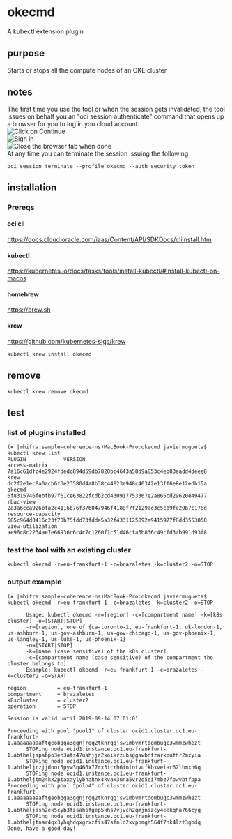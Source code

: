 # okecmd
A kubectl extension plugin

## purpose
Starts or stops all the compute nodes of an OKE cluster
## notes
The first time you use the tool or when the session gets invalidated, the tool issues on behalf you an "oci session authenticate" command that opens up a browser for you to log in you cloud account.<br>
![Click on Continue](https://github.com/javiermugueta/okecmd/blob/master/a.jpg)
<br>
![Sign in](https://github.com/javiermugueta/okecmd/blob/master/c.jpg)
<br>
![Close the browser tab when done](https://github.com/javiermugueta/okecmd/blob/master/b.jpg)
<br>
At any time you can terminate the session issuing the following
```
oci session terminate --profile okecmd --auth security_token
```
## installation 
### Prereqs
#### oci cli
https://docs.cloud.oracle.com/iaas/Content/API/SDKDocs/cliinstall.htm
#### kubectl
https://kubernetes.io/docs/tasks/tools/install-kubectl/#install-kubectl-on-macos
#### homebrew
https://brew.sh
#### krew
https://github.com/kubernetes-sigs/krew <br>

```
kubectl krew install okecmd
```
## remove
```
kubectl krew remove okecmd
```

## test
### list of plugins installed
```
(⎈ |mhifra:sample-coherence-ns)MacBook-Pro:okecmd javiermugueta$ kubectl krew list
PLUGIN            VERSION
access-matrix     7a16c61dfc4e2924fdedc894d59db7820bc4643a58d9a853c4eb83eadd4deee8
krew              dc2f2e1ec8a0acb6f3e23580d4a8b38c44823e948c40342e13ff6e8e12edb15a
okecmd            6f8315746febfb97f61ce63822fcdb2cd430917753367e2a865cd29620e49477
rbac-view         2a3a6cca926bfa2c4116b76f376047946f4188f7f2129ac3c5cb9fe29b7c176d
resource-capacity 685c964d0416c23f70b75fdd73fdda5a32f4331125892a9415977f8dd3553050
view-utilization  ae96c8c2234ae7e66936c6c4c7c1260f1c51d46cfa3b836c49cfd3ab991d93f8
```
### test the tool with an existing cluster
```
kubectl okecmd -r=eu-frankfurt-1 -c=brazaletes -k=cluster2 -o=STOP
```

### output example
```
(⎈ |mhifra:sample-coherence-ns)MacBook-Pro:okecmd javiermugueta$ kubectl okecmd -r=eu-frankfurt-1 -c=brazaletes -k=cluster2 -o=STOP

      Usage: kubectl okecmd -r=[region] -c=[compartment name] -k=[k8s cluster] -o=[START|STOP]
      -r=[region], one of {ca-toronto-1, eu-frankfurt-1, uk-london-1, us-ashburn-1, us-gov-ashburn-1, us-gov-chicago-1, us-gov-phoenix-1, us-langley-1, us-luke-1, us-phoenix-1}
      -o=[START|STOP]
      -k=[name (case sensitive) of the k8s cluster]
      -c=[compartment name (case sensitive) of the compartment the cluster belongs to]
      Example: kubectl okecmd -r=eu-frankfurt-1 -c=brazaletes -k=cluster2 -o=START

region          = eu-frankfurt-1
compartment     = brazaletes
k8scluster      = cluster2
operation       = STOP

Session is valid until 2019-09-14 07:01:01

Proceeding with pool "pool1" of cluster ocid1.cluster.oc1.eu-frankfurt-1.aaaaaaaaaftgeobqga3ggnjrgq2tknrqgjswimbvmrtdombugc3wmmzwhezt
      STOPing node ocid1.instance.oc1.eu-frankfurt-1.abtheljspabpo3eh3ats47uahjjr2xoikrzubsggawbnfzarxpufhr2mzyia
      STOPing node ocid1.instance.oc1.eu-frankfurt-1.abtheljrzjjdoor5pyw3q466x77rx3icrh6inlotvufkbxveiar62lbmxn6q
      STOPing node ocid1.instance.oc1.eu-frankfurt-1.abtheljtm24kx2ptaxaylybhahnx4kvax3una5vr2o5ei7mbz7fowvbtfppa
Proceeding with pool "polo4" of cluster ocid1.cluster.oc1.eu-frankfurt-1.aaaaaaaaaftgeobqga3ggnjrgq2tknrqgjswimbvmrtdombugc3wmmzwhezt
      STOPing node ocid1.instance.oc1.eu-frankfurt-1.abtheljssh2ek5cyb3fzsah6fgep5khs7vjvch2qmjnszcy4eekqha766cyq
      STOPing node ocid1.instance.oc1.eu-frankfurt-1.abtheljtnar4qx3yhqhdqxgrxzfis47sfnlo2xvpbmgh564f7nk4lzt3gbdq
Done, have a good day!
```
